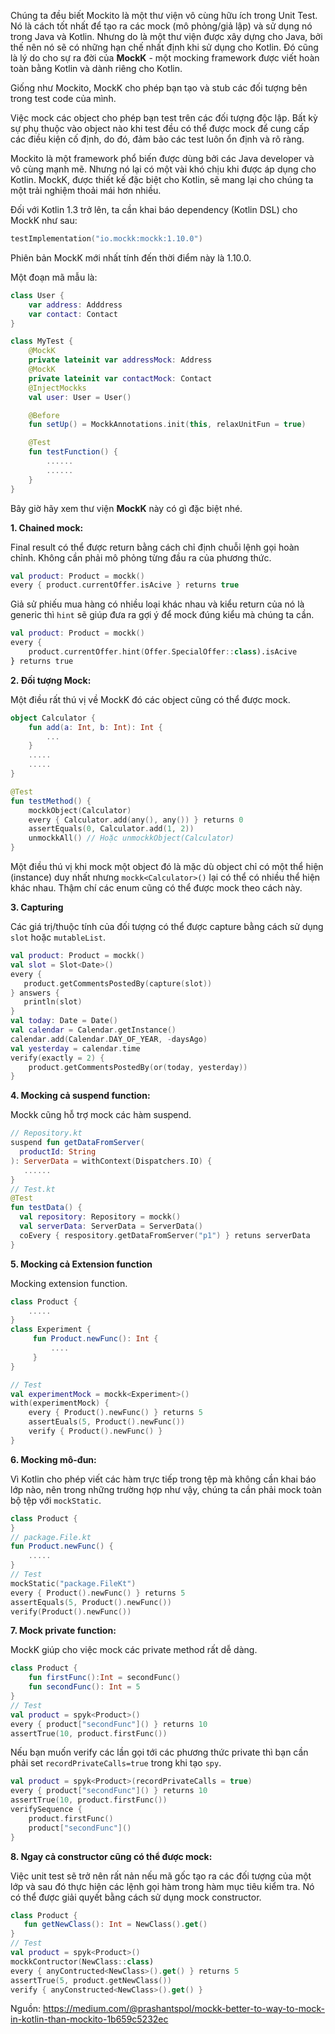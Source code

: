 Chúng ta đều biết Mockito là một thư viện vô cùng hữu ích trong Unit Test. Nó là cách tốt nhất để tạo ra các mock (mô phỏng/giả lập) và sử dụng nó trong Java và Kotlin. Nhưng do là một thư  viện được xây dựng cho Java, bởi thế nên nó sẽ có những hạn chế nhất định khi sử dụng cho Kotlin. Đó cũng là lý do cho sự ra đời của **MockK** - một mocking framework được viết hoàn toàn bằng Kotlin và dành riêng cho Kotlin.

Giống như Mockito, MockK cho phép bạn tạo và stub các đối tượng bên trong test code của mình.

Việc mock các object cho phép bạn test trên các đối tượng độc lập. Bất kỳ sự phụ thuộc vào object nào khi test đều có thể được mock để cung cấp các điều kiện cố định, do đó, đảm bảo các test luôn ổn định và rõ ràng.

Mockito là một framework phổ biến được dùng bởi các Java developer và vô cùng mạnh mẽ. Nhưng nó lại có một vài khó chịu khi được áp dụng cho Kotlin. MockK, được thiết kế đặc biệt cho Kotlin, sẽ mang lại cho chúng ta một trải nghiệm thoải mái hơn nhiều.

Đối với Kotlin 1.3 trở lên, ta cần khai báo dependency (Kotlin DSL) cho MockK như sau:
```kotlin
testImplementation("io.mockk:mockk:1.10.0")
```
Phiên bản MockK mới nhất tính đến thời điểm này là 1.10.0.

Một đoạn mã mẫu là:
```kotlin
class User {
    var address: Adddress
    var contact: Contact
}

class MyTest {
    @MockK
    private lateinit var addressMock: Address
    @MockK
    private lateinit var contactMock: Contact
    @InjectMockks
    val user: User = User()

    @Before
    fun setUp() = MockkAnnotations.init(this, relaxUnitFun = true) 

    @Test
    fun testFunction() {
        ......
        ......
    }
}
```

Bây giờ hãy xem thư viện **MockK** này có gì đặc biệt nhé.

**1. Chained mock:**

Final result có thể được return bằng cách chỉ định chuỗi lệnh gọi hoàn chỉnh. Không cần phải mô phỏng từng đầu ra của phương thức.
```kotlin
val product: Product = mockk() 
every { product.currentOffer.isAcive } returns true
```
Giả sử phiếu mua hàng có nhiều loại khác nhau và kiểu return của nó là generic thì `hint` sẽ giúp đưa ra gợi ý để mock đúng kiểu mà chúng ta cần.

```kotlin
val product: Product = mockk() 
every { 
    product.currentOffer.hint(Offer.SpecialOffer::class).isAcive
} returns true
```

**2. Đối tượng Mock:**

Một điều rất thú vị về MockK đó các object cũng có thể được mock.

```kotlin
object Calculator { 
    fun add(a: Int, b: Int): Int {
        ...
    } 
    .....
    .....
}

@Test 
fun testMethod() { 
    mockkObject(Calculator) 
    every { Calculator.add(any(), any()) } returns 0 
    assertEquals(0, Calculator.add(1, 2))
    unmockkAll() // Hoặc unmockkObject(Calculator)
}
```

Một điều thú vị khi mock một object đó là mặc dù object chỉ có một thể hiện (instance) duy nhất nhưng `mockk<Calculator>()` lại có thể có nhiều thể hiện khác nhau. Thậm chí các enum cũng có thể được mock theo cách này.

**3. Capturing**

Các giá trị/thuộc tính của đối tượng có thể được capture bằng cách sử dụng `slot` hoặc `mutableList`.
```kotlin
val product: Product = mockk()
val slot = Slot<Date>()
every {
   product.getCommentsPostedBy(capture(slot)) 
} answers {
   println(slot)
}
val today: Date = Date()
val calendar = Calendar.getInstance()
calendar.add(Calendar.DAY_OF_YEAR, -daysAgo)
val yesterday = calendar.time
verify(exactly = 2) { 
    product.getCommentsPostedBy(or(today, yesterday))
}
```

**4. Mocking cả suspend function:**

Mockk cũng hỗ trợ mock các hàm suspend.

```kotlin
// Repository.kt
suspend fun getDataFromServer(
  productId: String
): ServerData = withContext(Dispatchers.IO) {
   ......
}
// Test.kt
@Test
fun testData() {
  val repository: Repository = mockk()
  val serverData: ServerData = ServerData()
  coEvery { respository.getDataFromServer("p1") } retuns serverData
}
```

**5. Mocking cả Extension function**

Mocking extension function.

```kotlin
class Product {
    .....
}
class Experiment {
     fun Product.newFunc(): Int {
         ....
     }
}

// Test
val experimentMock = mockk<Experiment>()
with(experimentMock) {
    every { Product().newFunc() } returns 5
    assertEuals(5, Product().newFunc())
    verify { Product().newFunc() }
}
```

**6. Mocking mô-đun:**

Vì Kotlin cho phép viết các hàm trực tiếp trong tệp mà không cần khai báo lớp nào, nên trong những trường hợp như vậy, chúng ta cần phải mock toàn bộ tệp với `mockStatic`.
```kotlin
class Product {
}
// package.File.kt
fun Product.newFunc() {
    .....
}
// Test
mockStatic("package.FileKt")
every { Product().newFunc() } returns 5
assertEquals(5, Product().newFunc())
verify(Product().newFunc())
```

**7. Mock private function:**

MockK giúp cho việc mock các private method rất dễ dàng.
```kotlin
class Product {
    fun firstFunc():Int = secondFunc()
    fun secondFunc(): Int = 5
}
// Test
val product = spyk<Product>()
every { product["secondFunc"]() } returns 10
assertTrue(10, product.firstFunc())
```
Nếu bạn muốn verify các lần gọi tới các phương thức private thì bạn cần phải set `recordPrivateCalls=true` trong khi tạo `spy`.
```kotlin
val product = spyk<Product>(recordPrivateCalls = true)
every { product["secondFunc"]() } returns 10
assertTrue(10, product.firstFunc())
verifySequence { 
    product.firstFunc()
    product["secondFunc"]()
}
```

**8. Ngay cả constructor cũng có thể được mock:**

Việc unit test sẽ trở nên rất nản nếu mã gốc tạo ra các đối tượng của một lớp và sau đó thực hiện các lệnh gọi hàm trong hàm mục tiêu kiểm tra. Nó có thể được giải quyết bằng cách sử dụng mock constructor.
```kotlin
class Product {
   fun getNewClass(): Int = NewClass().get()
}
// Test
val product = spyk<Product>()
mockkContructor(NewClass::class)
every { anyContructed<NewClass>().get() } returns 5
assertTrue(5, product.getNewClass())
verify { anyConstructed<NewClass>().get() }
```

Nguồn: https://medium.com/@prashantspol/mockk-better-to-way-to-mock-in-kotlin-than-mockito-1b659c5232ec